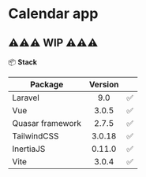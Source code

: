 

# **Calendar app**

## ⚠️⚠️⚠️ WIP ⚠️⚠️⚠️

📦 **Stack** 

| Package        | Version           |   |
| ------------- |:-------------:| -----:|
| Laravel      | 9.0 | ✅ |
| Vue      | 3.0.5      |   ✅|
| Quasar framework | 2.7.5      |   ✅ |
| TailwindCSS | 3.0.18      |   ✅ |
| InertiaJS | 0.11.0      |   ✅ |
| Vite | 3.0.4      |   ✅ |
